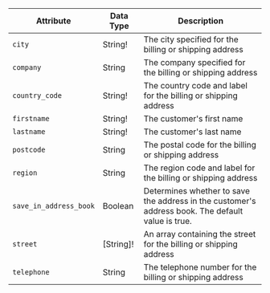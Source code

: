 Attribute |  Data Type | Description
--- | --- | ---
`city` | String! | The city specified for the billing or shipping address
`company` | String | The company specified for the billing or shipping address
`country_code` | String! | The country code and label for the billing or shipping address
`firstname` | String! | The customer's first name
`lastname` | String! | The customer's last name
`postcode` | String | The postal code for the billing or shipping address
`region` | String | The region code and label for the billing or shipping address
`save_in_address_book` | Boolean | Determines whether to save the address in the customer's address book. The default value is true.
`street` | [String]! | An array containing the street for the billing or shipping address
`telephone` | String | The telephone number for the billing or shipping address
